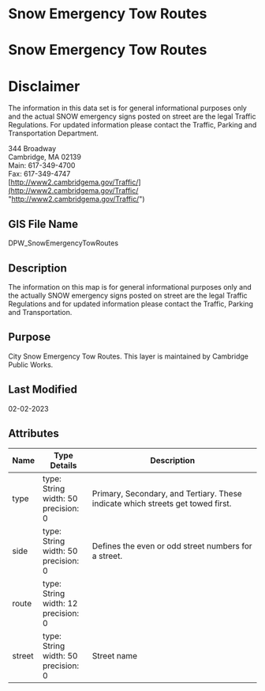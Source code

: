 # Snow Emergency Tow Routes
Snow Emergency Tow Routes
=========================
# Disclaimer
The information in this data set is for general informational purposes only and the actual SNOW emergency signs posted on street are the legal Traffic Regulations. For updated information please contact the Traffic, Parking and Transportation Department.

344 Broadway  
Cambridge, MA 02139  
Main: 617-349-4700  
Fax: 617-349-4747  
[http://www2.cambridgema.gov/Traffic/](http://www2.cambridgema.gov/Traffic/ "http://www2.cambridgema.gov/Traffic/")
## GIS File Name
DPW_SnowEmergencyTowRoutes
## Description
<DIV STYLE="text-align:Left;"><DIV><DIV><P><SPAN><SPAN>The information on this map is for general informational purposes only and the actually SNOW emergency signs posted on street are the legal Traffic Regulations and for updated information please contact the Traffic, Parking and Transportation.</SPAN></SPAN></P></DIV></DIV></DIV>

## Purpose
City Snow Emergency Tow Routes. This layer is maintained by Cambridge Public Works.
## Last Modified
02-02-2023
## Attributes
|Name|Type Details|Description|
|----|------------|-----------|
|type|type: String<br/>width: 50<br/>precision: 0|Primary, Secondary, and Tertiary. These indicate which streets get towed first.|
|side|type: String<br/>width: 50<br/>precision: 0|Defines the even or odd street numbers for a street.|
|route|type: String<br/>width: 12<br/>precision: 0||
|street|type: String<br/>width: 50<br/>precision: 0|Street name|
